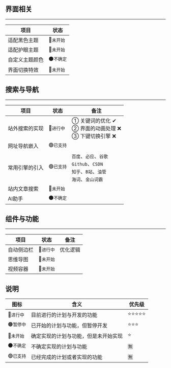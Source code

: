 ## 界面相关

---

|项目|状态|
|---|---|
|适配黑色主题|🔴`未开始`|
|适配护眼主题|🔴`未开始`|
|自定义主题颜色|⚫`不确定`|
|界面切换特效|🔴`未开始`|

## 搜索与导航

---

|项目|状态|备注|
|---|---|---|
|站外搜索的实现|🔵`进行中`|① 关键词的优化 ✔<br/> ② 界面的动画处理 ❌ <br/> ③ 下键切换引擎 ❌ |
|网址导航嵌入|🟢`已支持`||
|常用引擎的引入|🟢`已支持`|`百度`、`必应`、`谷歌` <br/> `Github`、`CSDN` <br/> `知乎`、`B站`、`油管` <br/> `海词`、`金山词霸`|
|站内文章搜索|🔴`未开始`||
|AI助手|⚫`不确定`||

## 组件与功能 

---

|项目|状态|备注|
|---|---|---|
|自动侧边栏|🔵`进行中`|优化逻辑|
|思维导图|🔴`未开始`||
|视频容器|🔴`未开始`||

## 说明 
|图标|含义|优先级|
|---|---|---|
|🔵`进行中`|目前进行的计划与开发的功能|⭐⭐⭐⭐⭐|
|🟠`暂停中`|已开始的计划与功能，但暂停开发|⭐⭐⭐|
|🔴`未开始`|确定实现的计划与功能，但是未开始实现|⭐|
|⚫`不确定`|不确定实现的计划与功能|🈚|
|🟢`已支持`|已经完成的计划或者实现的功能|🈚|